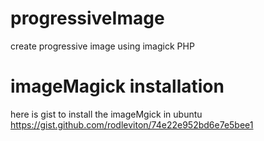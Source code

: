 # progressiveImage
create progressive image using imagick PHP

# imageMagick installation
here is gist to install the imageMgick in ubuntu
https://gist.github.com/rodleviton/74e22e952bd6e7e5bee1
